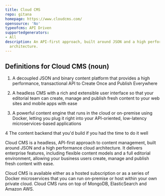 ```yaml
---
title: Cloud CMS
repo: gitana
homepage: https://www.cloudcms.com/
opensource: 'No'
typeofcms: API Driven
supportedgenerators:
- All
description: An API-first approach, built around JSON and a high performance cloud
  architecture.
---
```


## Definitions for Cloud CMS (noun)

1. A decoupled JSON and binary content platform that provides a high performance, transactional API to Create Once and Publish Everywhere

2. A headless CMS with a rich and extensible user interface so that your editorial team can create, manage and publish fresh content to your web sites and mobile apps with ease

3. A powerful content engine that runs in the cloud or on-premise using Docker, letting you plug it right into your API-oriented, low-latency microservices-based applications

4 The content backend that you'd build if you had the time to do it well

Cloud CMS is a headless, API-first approach to content management, built around JSON and a high performance cloud architecture. It delivers enterprise features, including flexible content models and a full editorial environment, allowing your business users create, manage and publish fresh content with ease.

Cloud CMS is available either as a hosted subscription or as a series of Docker microservices that you can run on-premise or host within your own private cloud. Cloud CMS runs on top of MongoDB, ElasticSearch and Amazon AWS.
